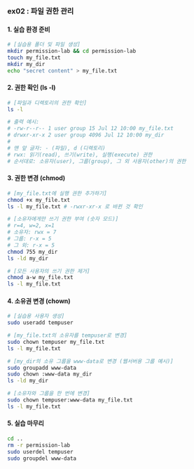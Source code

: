 ### ex02 : 파일 권한 관리

#### 1\. 실습 환경 준비

```bash
# [실습용 폴더 및 파일 생성]
mkdir permission-lab && cd permission-lab
touch my_file.txt
mkdir my_dir
echo "secret content" > my_file.txt
```

#### 2\. 권한 확인 (ls -l)

```bash
# [파일과 디렉토리의 권한 확인]
ls -l

# 출력 예시:
# -rw-r--r-- 1 user group 15 Jul 12 10:00 my_file.txt
# drwxr-xr-x 2 user group 4096 Jul 12 10:00 my_dir
#
# 맨 앞 글자: - (파일), d (디렉토리)
# rwx: 읽기(read), 쓰기(write), 실행(execute) 권한
# 순서대로: 소유자(user), 그룹(group), 그 외 사용자(other)의 권한
```

#### 3\. 권한 변경 (chmod)

```bash
# [my_file.txt에 실행 권한 추가하기]
chmod +x my_file.txt
ls -l my_file.txt # -rwxr-xr-x 로 바뀐 것 확인

# [소유자에게만 쓰기 권한 부여 (숫자 모드)]
# r=4, w=2, x=1
# 소유자: rwx = 7
# 그룹: r-x = 5
# 그 외: r-x = 5
chmod 755 my_dir
ls -ld my_dir

# [모든 사용자의 쓰기 권한 제거]
chmod a-w my_file.txt
ls -l my_file.txt
```

#### 4\. 소유권 변경 (chown)

```bash
# [실습용 사용자 생성]
sudo useradd tempuser

# [my_file.txt의 소유자를 tempuser로 변경]
sudo chown tempuser my_file.txt
ls -l my_file.txt

# [my_dir의 소유 그룹을 www-data로 변경 (웹서버용 그룹 예시)]
sudo groupadd www-data
sudo chown :www-data my_dir
ls -ld my_dir

# [소유자와 그룹을 한 번에 변경]
sudo chown tempuser:www-data my_file.txt
ls -l my_file.txt
```

#### 5\. 실습 마무리

```bash
cd ..
rm -r permission-lab
sudo userdel tempuser
sudo groupdel www-data
```